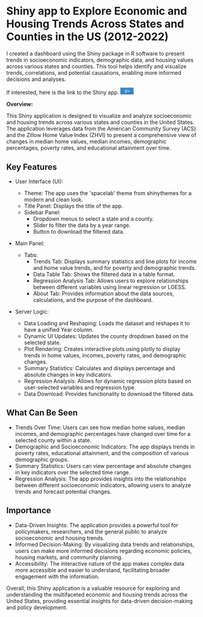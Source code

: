 # Shiny app to Explore Economic and Housing Trends Across States and Counties in the US (2012-2022)

I created a dashboard using the Shiny package in R software to present trends in socioeconomic indicators, demographic data, and housing values across various states and counties. This tool helps identify and visualize trends, correlations, and potential causations, enabling more informed decisions and analyses.

If interested, here is the link to the Shiny app.
[<img width="35px" src="assets/shiny-og-fb.jpg">](https://selinkarabulut.shinyapps.io/ushousinganddemographics/)

**Overview:**

This Shiny application is designed to visualize and analyze socioeconomic and housing trends across various states and counties in the United States. The application leverages data from the American Community Survey (ACS) and the Zillow Home Value Index (ZHVI) to present a comprehensive view of changes in median home values, median incomes, demographic percentages, poverty rates, and educational attainment over time.

## Key Features
- User Interface (UI):
  - Theme: The app uses the 'spacelab' theme from shinythemes for a modern and clean look.
  - Title Panel: Displays the title of the app.
  - Sidebar Panel:
    - Dropdown menus to select a state and a county.
    - Slider to filter the data by a year range.
    - Button to download the filtered data.

- Main Panel:
  - Tabs:
    - Trends Tab: Displays summary statistics and line plots for income and home value trends, and for poverty and demographic trends.
    - Data Table Tab: Shows the filtered data in a table format.
    - Regression Analysis Tab: Allows users to explore relationships between different variables using linear regression or LOESS.
    - About Tab: Provides information about the data sources, calculations, and the purpose of the dashboard.

- Server Logic:
  - Data Loading and Reshaping: Loads the dataset and reshapes it to have a unified Year column.
  - Dynamic UI Updates: Updates the county dropdown based on the selected state.
  - Plot Rendering: Creates interactive plots using plotly to display trends in home values, incomes, poverty rates, and demographic changes.
  - Summary Statistics: Calculates and displays percentage and absolute changes in key indicators.
  - Regression Analysis: Allows for dynamic regression plots based on user-selected variables and regression type.
  - Data Download: Provides functionality to download the filtered data.

## What Can Be Seen
- Trends Over Time: Users can see how median home values, median incomes, and demographic percentages have changed over time for a selected county within a state.
- Demographic and Socioeconomic Indicators: The app displays trends in poverty rates, educational attainment, and the composition of various demographic groups.
- Summary Statistics: Users can view percentage and absolute changes in key indicators over the selected time range.
- Regression Analysis: The app provides insights into the relationships between different socioeconomic indicators, allowing users to analyze trends and forecast potential changes.

## Importance
- Data-Driven Insights: The application provides a powerful tool for policymakers, researchers, and the general public to analyze socioeconomic and housing trends.
- Informed Decision-Making: By visualizing data trends and relationships, users can make more informed decisions regarding economic policies, housing markets, and community planning.
- Accessibility: The interactive nature of the app makes complex data more accessible and easier to understand, facilitating broader engagement with the information.

Overall, this Shiny application is a valuable resource for exploring and understanding the multifaceted economic and housing trends across the United States, providing essential insights for data-driven decision-making and policy development.





